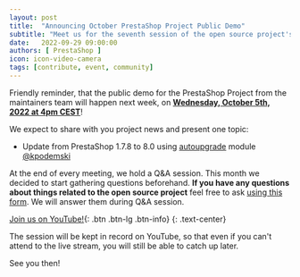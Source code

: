 ```yaml
---
layout: post
title:  "Announcing October PrestaShop Project Public Demo"
subtitle: "Meet us for the seventh session of the open source project's public demo in 2022"
date:   2022-09-29 09:00:00
authors: [ PrestaShop ]
icon: icon-video-camera
tags: [contribute, event, community]
---
```


Friendly reminder, that the public demo for the PrestaShop Project from the maintainers team will happen next week, on [**Wednesday, October 5th, 2022 at 4pm CEST**](https://www.youtube.com/watch?v=SBz7lApJ_pA)!

We expect to share with you project news and present one topic:
- Update from PrestaShop 1.7.8 to 8.0 using [autoupgrade](https://github.com/PrestaShop/autoupgrade) module [@kpodemski](https://github.com/kpodemski)

At the end of every meeting, we hold a Q&A session. This month we decided to start gathering questions beforehand.
**If you have any questions about things related to the open source project** feel free to ask [using this form](https://forms.gle/FWazuZnXBtFPauFZ7). We will answer them during Q&A session.

[Join us on YouTube!](https://www.youtube.com/watch?v=SBz7lApJ_pA){: .btn .btn-lg .btn-info}
{: .text-center}

The session will be kept in record on YouTube, so that even if you can't attend to the live stream, you will still be able to catch up later.

See you then!
